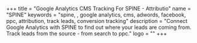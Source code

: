 +++
title = "Google Analytics CMS Tracking For SPINE - Attributio"
name = "SPINE"
keywords = "spine, , google analytics, cms, adwords, facebook, ppc, attribution, track leads, conversion tracking"
description = "Connect Google Analytics with SPINE to find out where your leads are coming from. Track leads from the source - from search to ppc."
logo = ""
+++
